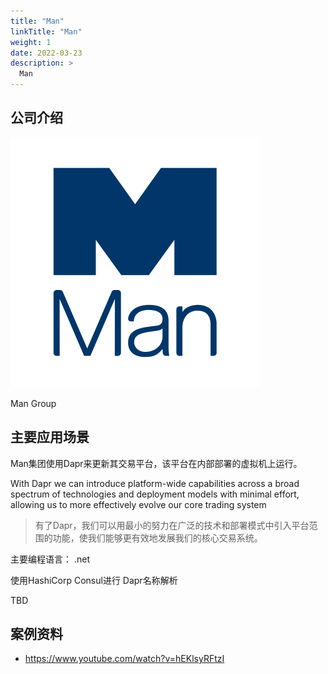 ```yaml
---
title: "Man"
linkTitle: "Man"
weight: 1
date: 2022-03-23
description: >
  Man
---
```




## 公司介绍

![legentic](images/logo.png)

Man Group




## 主要应用场景

Man集团使用Dapr来更新其交易平台，该平台在内部部署的虚拟机上运行。

With Dapr we can introduce platform-wide capabilities across a broad spectrum of technologies and deployment models with minimal effort, allowing us to more effectively evolve our core trading system

> 有了Dapr，我们可以用最小的努力在广泛的技术和部署模式中引入平台范围的功能，使我们能够更有效地发展我们的核心交易系统。

主要编程语言： .net

使用HashiCorp Consul进行 Dapr名称解析





TBD



## 案例资料

- https://www.youtube.com/watch?v=hEKlsyRFtzI

